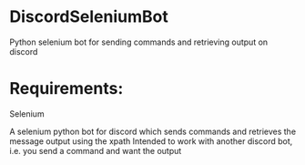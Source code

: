 # DiscordSeleniumBot
Python selenium bot for sending commands and retrieving output on discord

# Requirements:
Selenium

A selenium python bot for discord which sends commands and retrieves the message output using the xpath
Intended to work with another discord bot, i.e. you send a command and want the output
